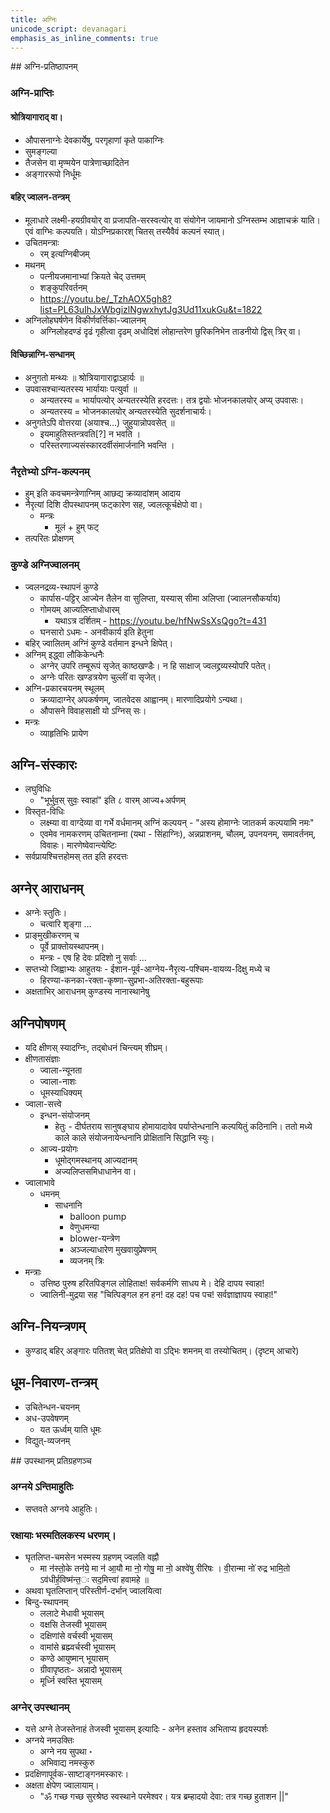 ```yaml
---  
title: अग्निः
unicode_script: devanagari  
emphasis_as_inline_comments: true
---  
```


##‌ अग्नि-प्रतिष्ठापनम्

### अग्नि-प्राप्तिः

#### श्रोत्रियागाराद् वा।
- औपासनाग्नेः देवकार्येषु, परगृहाणां कृते पाकाग्निः
- सुमङ्गल्या
- तैजसेन वा मृण्मयेन पात्रेणाच्छादितेन
- अङ्गाररूपो निर्धूमः

#### बहिर् ज्वालन-तन्त्रम्

- मूलाधारे लक्ष्मी-हयग्रीवयोर् वा प्रजापति-सरस्वत्योर् वा संयोगेन जायमानो ऽग्निस्तम्भ आज्ञाचक्रं याति। एवं वाग्भिः कल्पयति। योऽग्निप्रकारश् चितस् तस्यैवैवं कल्पनं स्यात्।
- उचितमन्त्राः
  - रम् इत्यग्निबीजम्
- मथनम्
  - पत्नीयजमानाभ्यां क्रियते चेद् उत्तमम्
  - शङ्कुपरिवर्तनम्
  - https://youtu.be/_TzhAOX5gh8?list=PL63uIhJxWbgizlNgwxhytJg3Ud11xukGu&t=1822
- अग्निलोहघर्षणेन विकीर्णवर्त्तिका-ज्वालनम्
  - अग्निलोहदण्डं दृढं गृहीत्वा दृढम् अधोदिशं लोहान्तरेण छुरिकनिभेन ताडनीयो द्विस् त्रिर् वा।

#### विच्छिन्नाग्नि-सन्धानम्

- अनुगतो मन्थ्यः ॥ श्रोत्रियागाराद्वाऽहार्यः ॥
- उपवासश्चान्यतरस्य भार्यायाः पत्युर्वा ॥
  - अन्यतरस्य = भार्यापत्योर् अन्यतरस्येति हरदत्तः। तत्र द्वयोः भोजनकालयोर् अप्य् उपवासः।
  - अन्यतरस्य = भोजनकालयोर् अन्यतरस्येति सुदर्शनाचार्यः।
- अनुगतेऽपि वोत्तरया (अयाश्च…) जुहुयान्नोपवसेत् ॥
  - इयमाहुतिस्तन्त्रवति[?] न भवति ।
  - परिस्तरणाज्यसंस्कारदर्वीसंमार्जनानि भवन्ति ।

### नैरृतेभ्यो ऽग्नि-कल्पनम्

- हुम् इति कवचमन्त्रेणाग्निम् आछद्य क्रव्यादांशम् आदाय
- नैरृत्यां दिशि दीपस्थापनम् फट्कारेण सह, ज्वलत्कूर्चक्षेपो वा।
  - मन्त्रः
    - मूलं + हुम् फट्
- तत्परितः प्रोक्षणम्

### कुण्डे अग्निज्वालनम्

- ज्वलनद्रव्य-स्थापनं कुण्डे
  - कार्पास-पट्टिर् आज्येन तैलेन वा सुलिप्ता, यस्यास् सीमा अलिप्ता (ज्वालनसौकर्याय)
  - गोमयम् आज्यलिप्ताधोधारम्
    - यथाऽत्र दर्शितम् - https://youtu.be/hfNwSsXsQgo?t=431
  - घनसारो ऽधमः - अनवीकार्य इति हेतुना
- बहिर् ज्वालितम् अग्निं कुण्डे वर्तमान इन्धने क्षिपेत्।
- अग्निम् इद्ध्वा लौकिकेन्धनैः
  - अग्नेर् उपरि तम्बूरूपं सृजेत् काष्ठखण्डैः। न हि साक्षाज् ज्वलद्द्रव्यस्योपरि पतेत्।
  - अग्नेः परितः खण्डत्रयेण चुल्लीं वा सृजेत्।
- अग्नि-प्रकारचयनम् स्थूलम्
  - क्रव्यादाग्नेर् अपकर्षणम्, जातवेदस आह्वानम्। मारणादिप्रयोगे ऽन्यथा।
  - औपासने विवाहसाक्षी यो ऽग्निस् सः।
- मन्त्रः
  - व्याहृतिभिः प्रायेण

## अग्नि-संस्कारः

- लघुविधिः
  - "भूर्भुव॒स् सुवः॒ स्वाहा॑" इति ८ वारम् आज्य+अर्पणम्
- विस्तृत-विधिः
  - लक्ष्म्या वा वाग्देव्या वा गर्भे वर्धमानम् अग्निं कल्पयन् - "अस्य होमाग्नेः जातकर्म कल्पयामि नमः"
  - एवमेव नामकरणम् उचितनाम्ना (यथा - सिंहाग्निः), अन्नप्राशनम्, चौलम्, उपनयनम्, समावर्तनम्, विवाहः। मारणेष्वेवान्त्येष्टिः
- सर्वप्रायश्चित्तहोमस् तत इति हरदत्तः

## अग्नेर् आराधनम्

- अग्नेः स्तुतिः।
  - चत्वारि शृङ्गा …
- प्राङ्मुखीकरणम् च
  - पूर्वे प्राक्तोयस्थापनम्।
  - मन्त्रः - एष हि देवः प्रदिशो नु सर्वाः …
- सप्तभ्यो जिह्वाभ्यः आहुतयः - ईशान-पूर्व-आग्नेय-नैरृत्य-पश्चिम-वायव्य-दिक्षु मध्ये च
  - हिरण्या-कनका-रक्ता-कृष्णा-सुप्रभा-अतिरक्ता-बहुरूपाः
- अक्षताभिर् आराधनम् कुण्डस्य नानास्थानेषु

## अग्निपोषणम्

- यदि क्षीणस् स्यादग्निः, तद्बोधनं चिन्त्यम् शीघ्रम्।
- क्षीणतासंज्ञाः
  - ज्वाला-न्यूनता
  - ज्वाला-नाशः
  - धूमस्याधिक्यम्
- ज्वाला-सत्त्वे
  - इन्धन-संयोजनम्
    - हेतुः - दीर्घतराय सानुषङ्घाय होमायादावेव पर्याप्तेन्धनानि कल्पयितुं कठिनानि। ततो मध्ये काले काले संयोजनायेन्धनानि प्रोक्षितानि सिद्धानि स्युः।
  - आज्य-प्रयोगः
    - धूमोद्गमस्थानय् आज्यदानम्
    - अज्यलिप्तसमिधाधानेन वा।
- ज्वालाभावे
  - धमनम्
    - साधनानि
      - balloon pump
      - वेणुधमन्या
      - blower-यन्त्रेण
      - अञ्जल्याधारेण मुखवायुप्रेषणम्
      - व्यजनम् त्रिः
- मन्त्राः
  - उत्तिष्ठ पुरुष हरितपिङ्गल लोहिताक्ष! सर्वकर्मणि साधय मे।  देहि दापय स्वाहा!
  - ज्वालिनी-मुद्रया सह "चित्पिङ्गल हन हन! दह दह! पच पच! सर्वज्ञाज्ञापय स्वाहा!"

## अग्नि-नियन्त्रणम्
- कुण्डाद् बहिर् अङ्गारः पतितश् चेत् प्रतिक्षेपो वा ऽद्भिः शमनम् वा तस्योचितम्। (दृष्टम् आचारे)

## धूम-निवारण-तन्त्रम्

- उचितेन्धन-चयनम्
- अध-उपवेषणम्
  - यत ऊर्ध्वम् याति धूमः
- विद्युत्-व्यजनम्

##‌ उपस्थानम् प्रतिग्रहणञ्च

### अग्नये ऽन्तिमाहुतिः

- सप्तवते अग्नये आहुतिः।

### रक्षायाः भस्मतिलकस्य धरणम्।

- घृतलिप्त-चमसेन भस्मस्य ग्रहणम् ज्वलति वह्नौ
  - मा न॑स्तो॒के तन॑ये॒ मा न॑ आ॒यौ मा नो॒ गोषु॒ मा नो॒ अश्वे॑षु रीरिषः । वी॒रान्मा नो॑ रुद्र भामि॒तो ऽव॑धीर्ह॒विष्म॑न्त॒ः सद॒मित्त्वा॑ हवामहे ॥
- अथवा घृतलिप्तान् परिस्तीर्ण-दर्भान् ज्वालयित्वा
- बिन्दु-स्थापनम्
  - ललाटे मेधावी भूयासम्
  - वक्षसि तेजस्वी भूयासम्
  - दक्षिणांसे वर्चस्वी भूयासम्
  - वामांसे ब्रह्म्वर्चस्वी भूयासम्
  - कण्ठे आयुष्मान् भूयासम्
  - ग्रीवापृष्ठतः- अन्नादो भूयासम्
  - मूर्ध्नि स्वस्ति भूयासम्

### अग्नेर् उपस्थानम्
- यत्ते अग्ने तेजस्तेनाहं तेजस्वी भूयासम् इत्यादिः - अनेन हस्ताव अभिताप्य हृदयस्पर्शः
- अग्नये नमउक्तिः
  - अग्ने नय सुपथा ॰
  - अभिवाद्य नमस्कुरु
- प्रदक्षिणापूर्वक-साष्टाङ्गनमस्कारः।
- अक्षता क्षेपेण ज्वालायाम्।
  - "ॐ गच्छ गच्छ सुरश्रेष्ठ स्वस्थाने परमेश्वर। यत्र ब्रम्हादयो देवा: तत्र गच्छ हुताशन ||"
